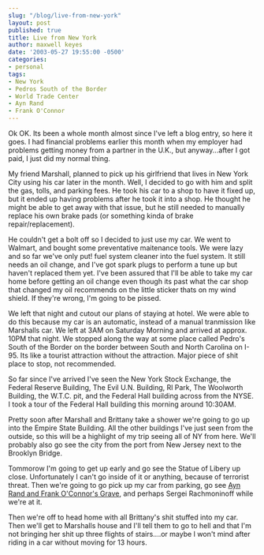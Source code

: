 ```yaml
---
slug: "/blog/live-from-new-york"
layout: post
published: true
title: Live from New York
author: maxwell keyes
date: '2003-05-27 19:55:00 -0500'
categories:
- personal
tags:
- New York
- Pedros South of the Border
- World Trade Center
- Ayn Rand
- Frank O'Connor
---
```


Ok OK. Its been a whole month almost since I've left a blog entry, so here it
goes. I had financial problems earlier this month when my employer had problems
getting money from a partner in the U.K., but anyway...after I got paid, I just
did my normal thing.

My friend Marshall, planned to pick up his girlfriend that lives in New York
City using his car later in the month. Well, I decided to go with him and split
the gas, tolls, and parking fees. He took his car to a shop to have it fixed up,
but it ended up having problems after he took it into a shop. He thought he
might be able to get away with that issue, but he still needed to manually
replace his own brake pads (or something kinda of brake repair/replacement).

He couldn't get a bolt off so I decided to just use my car. We went to Walmart,
and bought some preventative maitenance tools. We were lazy and so far we've
only put! fuel system cleaner into the fuel system. It still needs an oil
change, and I've got spark plugs to perform a tune up but haven't replaced them
yet. I've been assured that I'll be able to take my car home before getting an
oil change even though its past what the car shop that changed my oil recommends
on the little sticker thats on my wind shield. If they're wrong, I'm going to be
pissed.

We left that night and cutout our plans of staying at hotel. We were able to do
this because my car is an automatic, instead of a manual tranmission like
Marshalls car. We left at 3AM on Saturday Morning and arrived at approx. 10PM
that night. We stopped along the way at some place called Pedro's South of the
Border on the border between South and North Carolina on I-95. Its like a
tourist attraction without the attraction. Major piece of shit place to stop,
not recommended.

So far since I've arrived I've seen the New York Stock Exchange, the Federal
Reserve Building, The Evil U.N. Building, Rl Park, The Woolworth Building, the
W.T.C. pit, and the Federal Hall building across from the NYSE. I took a tour of
the Federal Hall building this morning around 10:30AM.

Pretty soon after Marshall and Brittany take a shower we're going to go up into
the Empire State Building. All the other buildings I've just seen from the
outside, so this will be a highlight of my trip seeing all of NY from here.
We'll probably also go see the city from the port from New Jersey next to the
Brooklyn Bridge.

Tommorow I'm going to get up early and go see the Statue of Libery up close.
Unfortunately I can't go inside of it or anything, because of terrorist threat.
Then we're going to go pick up my car from parking, go see
[Ayn Rand and Frank O'Connor's Grave](http://www.findagrave.com/cgi-bin/fg.cgi?page=gr&GRid=851),
and perhaps Sergei Rachmoninoff while we're at it.

Then we're off to head home with all Brittany's shit stuffed into my car. Then
we'll get to Marshalls house and I'll tell them to go to hell and that I'm not
bringing her shit up three flights of stairs....or maybe I won't mind after
riding in a car without moving for 13 hours.
